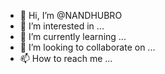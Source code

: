 - 👋 Hi, I’m @NANDHUBRO
- 👀 I’m interested in ...
- 🌱 I’m currently learning ...
- 💞️ I’m looking to collaborate on ...
- 📫 How to reach me ...

<!---
NANDHUBRO/NANDHUBRO is a ✨ special ✨ repository because its `README.md` (this file) appears on your GitHub profile.
You can click the Preview link to take a look at your changes.
--->
